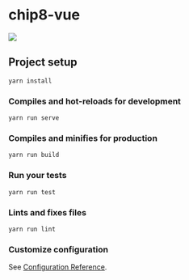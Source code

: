 # chip8-vue

![](https://trengo.s3.eu-central-1.amazonaws.com/media/t9BmwJCF0C6dcmAl_output.gif)

## Project setup
```
yarn install
```

### Compiles and hot-reloads for development
```
yarn run serve
```

### Compiles and minifies for production
```
yarn run build
```

### Run your tests
```
yarn run test
```

### Lints and fixes files
```
yarn run lint
```

### Customize configuration
See [Configuration Reference](https://cli.vuejs.org/config/).
